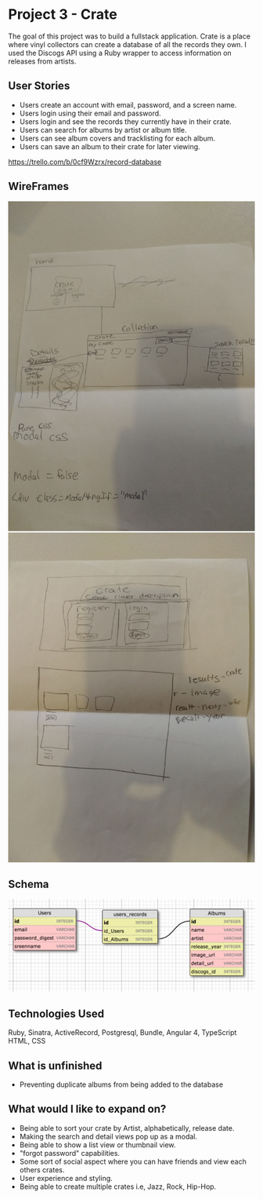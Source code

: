 # Project 3 - Crate

The goal of this project was to build a fullstack application.  Crate is a place where vinyl collectors can create a database of all the records they own.  I used the Discogs API using a Ruby wrapper to access information on releases from artists.

## User Stories

* Users create an account with email, password, and a screen name.
* Users login using their email and password.
* Users login and see the records they currently have in their crate.
* Users can search for albums by artist or album title.
* Users can see album covers and tracklisting for each album.
* Users can save an album to their crate for later viewing.

https://trello.com/b/0cf9Wzrx/record-database


## WireFrames

![screen shot](images/IMG_20170728_091400122.jpg "screenshot")
![screen shot](images/IMG_20170728_091416084.jpg "screenshot")

## Schema
![screen shot](images/ScreenShot.png "screenshot")


## Technologies Used
Ruby, Sinatra, ActiveRecord, Postgresql, Bundle, Angular 4, TypeScript HTML, CSS

## What is unfinished
* Preventing duplicate albums from being added to the database


## What would I like to expand on?
* Being able to sort your crate by Artist, alphabetically, release date.
* Making the search and detail views pop up as a modal.
* Being able to show a list view or thumbnail view.
* "forgot password" capabilities.
* Some sort of social aspect where you can have friends and view each others crates.
* User experience and styling.
* Being able to create multiple crates i.e, Jazz, Rock, Hip-Hop.


